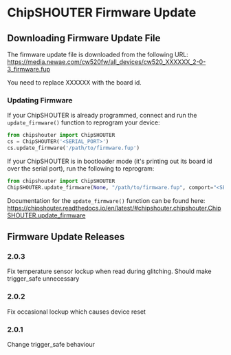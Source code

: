 # ChipSHOUTER Firmware Update

## Downloading Firmware Update File

The firmware update file is downloaded from the following URL: https://media.newae.com/cw520fw/all_devices/cw520_XXXXXX_2-0-3_firmware.fup

You need to replace XXXXXX with the board id.

### Updating Firmware

If your ChipSHOUTER is already programmed, connect and run the `update_firmware()` function to reprogram your device:

```python
from chipshouter import ChipSHOUTER
cs = ChipSHOUTER('<SERIAL_PORT>')
cs.update_firmware('/path/to/firmware.fup')
```

If your ChipSHOUTER is in bootloader mode (it's printing out its board id over the serial port), run the following to reprogram:

```python
from chipshouter import ChipSHOUTER
ChipSHOUTER.update_firmware(None, "/path/to/firmware.fup", comport="<SERIAL_PORT>")
```

Documentation for the `update_firmware()` function can be found here: https://chipshouter.readthedocs.io/en/latest/#chipshouter.chipshouter.ChipSHOUTER.update_firmware

## Firmware Update Releases

### 2.0.3
Fix temperature sensor lockup when read during glitching. Should make trigger_safe unnecessary

### 2.0.2
Fix occasional lockup which causes device reset

### 2.0.1
Change trigger_safe behaviour
